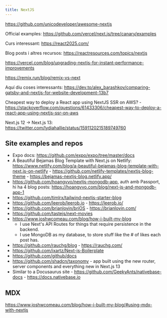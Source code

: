 ```yaml
---
title: NextJS
---
```


https://github.com/unicodeveloper/awesome-nextjs

Official examples: https://github.com/vercel/next.js/tree/canary/examples

Curs interessant: https://react2025.com/

Blog posts i altres recursos: https://reactresources.com/topics/nextjs

https://vercel.com/blog/upgrading-nextjs-for-instant-performance-improvements

https://remix.run/blog/remix-vs-next

Aquí diu coses interessants: https://dev.to/alex_barashkov/comparing-gatsby-and-nextjs-for-website-development-13b7

Cheapest way to deploy a React app using NextJS SSR on AWS? - https://stackoverflow.com/questions/61433306/cheapest-way-to-deploy-a-react-app-using-nextjs-ssr-on-aws

Next.js 12 → Next.js 13: https://twitter.com/lydiahallie/status/1591120215189749760

## Site examples and repos

- Expo docs: https://github.com/expo/expo/tree/master/docs
- A Beautiful Bejamas Blog Template with Next.js on Netlify: https://www.netlify.com/blog/a-beautiful-bejamas-blog-template-with-next.js-on-netlify - https://github.com/netlify-templates/nextjs-blog-theme - https://bejamas-nextjs-blog.netlify.app/
- https://github.com/hoangvvo/nextjs-mongodb-app, auth amb Passport, hi ha 4 blog posts: https://hoangvvo.com/blog/next-js-and-mongodb-app-1
- https://github.com/timlrx/tailwind-nextjs-starter-blog
- https://github.com/leerob/leerob.io - https://leerob.io/
- https://github.com/brianlovin/briOS - https://brianlovin.com/
- https://github.com/tastejs/next-movies
- https://www.joshwcomeau.com/blog/how-i-built-my-blog
  - I use Next's API Routes for things that require persistence in the backend.
  - I use MongoDB as my database, to store stuff like the # of likes each post has.
- https://github.com/rauchg/blog - https://rauchg.com/
- https://github.com/ixartz/Next-js-Boilerplate
- https://github.com/github/docs
- https://github.com/shadcn/taxonomy - app built using the new router, server components and everything new in Next.js 13
- Similar to a Docusaurus site - https://github.com/GeekyAnts/nativebase-docs - https://docs.nativebase.io

## MDX

https://www.joshwcomeau.com/blog/how-i-built-my-blog/#using-mdx-with-nextjs
